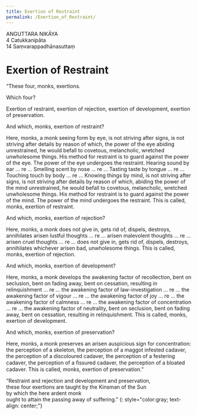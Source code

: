 ```yaml
---
title: Exertion of Restraint
permalink: /Exertion_of_Restraint/
---
```


ANGUTTARA NIKĀYA  
4 Catukkanipāta  
14 Saṃvarappadhānasuttaṃ

# Exertion of Restraint

“These four, monks, exertions.

Which four?

Exertion of restraint, exertion of rejection, exertion of development, exertion of preservation.

And which, monks, exertion of restraint?

Here, monks, a monk seeing form by eye, is not striving after signs, is not striving after details by reason of which, the power of the eye abiding unrestrained, he would befall to covetous, melancholic, wretched unwholesome things. His method for restraint is to guard against the power of the eye. The power of the eye undergoes the restraint. Hearing sound by ear ... re ... Smelling scent by nose ... re ... Tasting taste by tongue ... re ... Touching touch by body ... re ... Knowing things by mind, is not striving after signs, is not striving after details by reason of which, abiding the power of the mind unrestrained, he would befall to covetous, melancholic, wretched unwholesome things. His method for restraint is to guard against the power of the mind. The power of the mind undergoes the restraint. This is called, monks, exertion of restraint.

And which, monks, exertion of rejection?

Here, monks, a monk does not give in, gets rid of, dispels, destroys, annihilates arisen lustful thoughts ... re ... arisen malevolent thoughts ... re ... arisen cruel thoughts ... re ... does not give in, gets rid of, dispels, destroys, annihilates whichever arisen bad, unwholesome things. This is called, monks, exertion of rejection.

And which, monks, exertion of development?

Here, monks, a monk develops the awakening factor of recollection, bent on seclusion, bent on fading away, bent on cessation, resulting in relinquishment ... re ... the awakening factor of law-investigation ... re ... the awakening factor of vigour ... re ... the awakening factor of joy ... re ... the awakening factor of calmness ... re ... the awakening factor of concentration ... re ... the awakening factor of neutrality, bent on seclusion, bent on fading away, bent on cessation, resulting in relinquishment. This is called, monks, exertion of development.

And which, monks, exertion of preservation?

Here, monks, a monk preserves an arisen auspicious sign for concentration: the perception of a skeleton, the perception of a maggot infested cadaver, the perception of a discoloured cadaver, the perception of a festering cadaver, the perception of a ﬁssured cadaver, the perception of a bloated cadaver. This is called, monks, exertion of preservation.”

“Restraint and rejection and development and preservation,  
these four exertions are taught by the Kinsman of the Sun  
by which the here ardent monk  
ought to attain the passing away of suffering.”
{: style="color:gray; text-align: center;"}
